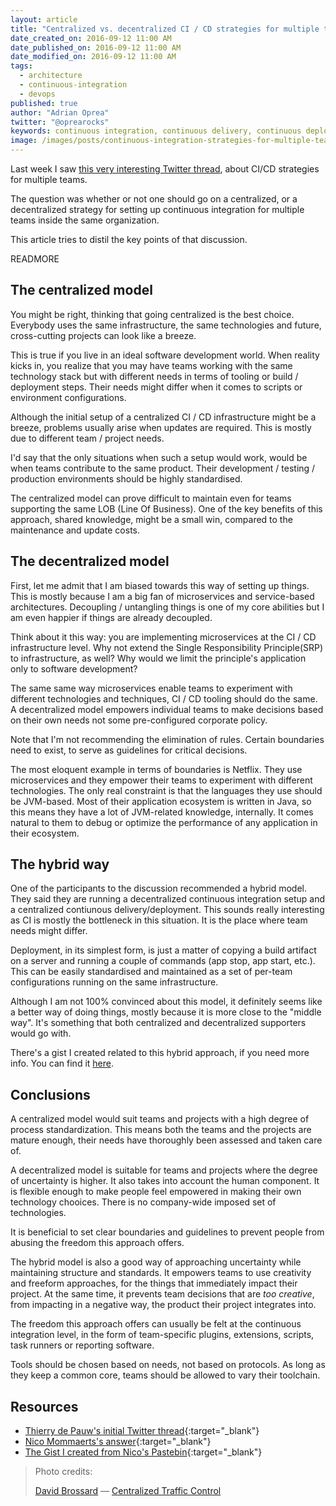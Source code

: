 ```yaml
---
layout: article
title: "Centralized vs. decentralized CI / CD strategies for multiple teams"
date_created_on: 2016-09-12 11:00 AM
date_published_on: 2016-09-12 11:00 AM
date_modified_on: 2016-09-12 11:00 AM
tags:
  - architecture
  - continuous-integration
  - devops
published: true
author: "Adrian Oprea"
twitter: "@oprearocks"
keywords: continuous integration, continuous delivery, continuous deployment, devops, agile, ci
image: /images/posts/continuous-integration-strategies-for-multiple-teams/post.jpg
---
```


Last week I saw [this very interesting Twitter thread](https://twitter.com/tdpauw/status/903590379638939648),
about CI/CD strategies for multiple teams.

The question was whether or not one should go on a centralized,
or a decentralized strategy for setting up continuous integration for multiple teams inside the same organization.

This article tries to distil the key points of that discussion.

READMORE

## The centralized model

You might be right, thinking that going centralized is the best choice. Everybody uses the same infrastructure,
the same technologies and future, cross-cutting projects can look like a breeze.

This is true if you live in an ideal software development world. When reality kicks in, you realize that
you may have teams working with the same technology stack but with different needs in terms of tooling or
build / deployment steps. Their needs might differ when it comes to scripts or environment configurations.

Although the initial setup of a centralized CI / CD infrastructure might be a breeze, problems usually arise
when updates are required. This is mostly due to different team / project needs.

I'd say that the only situations when such a setup would work, would be when teams contribute to the same
product. Their development / testing / production environments should be highly standardised.

The centralized model can prove difficult to maintain even for teams supporting the same LOB (Line Of Business).
One of the key benefits of this approach, shared knowledge, might be a small win, compared to  the maintenance
and update costs.

## The decentralized model

First, let me admit that I am biased towards this way of setting up things. This is mostly because I am a big fan of
microservices and service-based architectures. Decoupling / untangling things is one of my core abilities but I
am even happier if things are already decoupled.

Think about it this way: you are implementing microservices at the CI / CD infrastructure level.
Why not extend the Single Responsibility Principle(SRP) to infrastructure, as well? Why would we limit the principle's
application only to software development?

The same same way microservices enable teams to experiment with different technologies and techniques, CI / CD tooling should
do the same. A decentralized model empowers individual teams to make decisions based on their own needs not some pre-configured
corporate policy.

Note that I'm not recommending the elimination of rules. Certain boundaries need to exist, to serve as guidelines for critical
decisions.

The most eloquent example in terms of boundaries is Netflix. They use microservices and they empower their teams to experiment
with different technologies. The only real constraint is that the languages they use should be JVM-based.
Most of their application ecosystem is written in Java, so this means they have a lot of JVM-related knowledge, internally.
It comes natural to them to debug or optimize the performance of any application in their ecosystem.

## The hybrid way

One of the participants to the discussion recommended a hybrid model. They said they are running a decentralized continuous
integration setup and a centralized contiunous delivery/deployment. This sounds really interesting as CI is mostly the
bottleneck in this situation. It is the place where team needs might differ.

Deployment, in its simplest form, is just a matter of copying a build artifact on a server and running a couple of commands
(app stop, app start, etc.). This can be easily standardised and maintained as a set of per-team configurations running on the same
infrastructure.

Although I am not 100% convinced about this model, it definitely seems like a better way of doing things, mostly because
it is more close to the "middle way". It's something that both centralized and decentralized supporters would go with.

There's a gist I created related to this hybrid approach, if you need more info. You can find it [here](https://gist.github.com/oprearocks/a7c3f2b5d0ca6cfb45a5af60f68eb7f2).

## Conclusions

A centralized model would suit teams and projects with a high degree of process standardization.
This means both the teams and the projects are mature enough, their needs have thoroughly been assessed and taken care of.

A decentralized model is suitable for teams and projects where the degree of uncertainty is higher.
It also takes into account the human component. It is flexible enough to make people feel empowered
in making their own technology chooices. There is no company-wide imposed set of technologies.

It is beneficial to set clear boundaries and guidelines to prevent people from abusing the freedom this
approach offers.

The hybrid model is also a good way of approaching uncertainty while maintaining structure and standards.
It empowers teams to use creativity and freeform approaches, for the things that immediately impact their project.
At the same time, it prevents team decisions that are *too creative*, from impacting in a negative way, the product their project integrates into.

The freedom this approach offers can usually be felt at the continuous integration level, in the form of team-specific plugins,
extensions, scripts, task runners or reporting software.

Tools should be chosen based on needs, not based on protocols. As long as they keep a common core,
teams should be allowed to vary their toolchain.

## Resources

- [Thierry de Pauw's initial Twitter thread](https://twitter.com/tdpauw/status/903590379638939648){:target="_blank"}
- [Nico Mommaerts's answer](https://twitter.com/nico_mommaerts/status/903683121312399360){:target="_blank"}
- [The Gist I created from Nico's Pastebin](https://gist.github.com/oprearocks/a7c3f2b5d0ca6cfb45a5af60f68eb7f2){:target="_blank"}

> Photo credits:
>
> [David Brossard](https://www.flickr.com/photos/string_bass_dave/) &mdash; [Centralized Traffic Control](https://flic.kr/p/pG5oyt)
